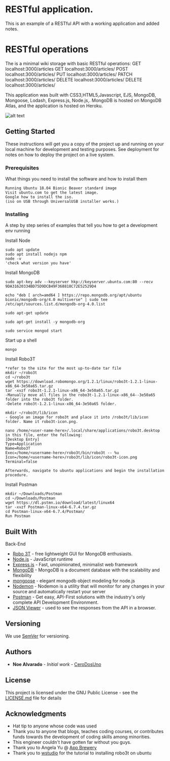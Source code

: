 # RESTful application.

This is an example of a RESTful API with a working application and added notes.

# RESTful operations
The is a minimal wiki storage with basic RESTful operations:
GET localhost:3000/articles
GET localhost:3000/articles/<new-article-name>
POST localhost:3000/articles/<new-article-name>
PUT localhost:3000/articles/<new-article-name>
PATCH localhost:3000/articles/<new-article-name>
DELETE localhost:3000/articles/
DELETE localhost:3000/articles/<new-article-name>

This application was built with CSS3,HTML5,Javascript, EJS, MongoDB, Mongoose, Lodash, Express.js, Node.js,.
MongoDB is hosted on MongoDB Atlas, and the application is hosted on Heroku.

![alt text]()

## Getting Started

These instructions will get you a copy of the project up and running on your local machine for development and testing purposes. See deployment for notes on how to deploy the project on a live system.

### Prerequisites

What things you need to install the software and how to install them

```
Running Ubuntu 18.04 Bionic Beaver standard image
Visit ubuntu.com to get the latest image.
Google how to install the iso.
(iso on USB through UniversalUSB installer works.)
```

### Installing

A step by step series of examples that tell you how to get a development env running

Install Node
```
sudo apt update
sudo apt install nodejs npm
node -v
'check what version you have'
```


Install MongoDB
```
sudo apt-key adv --keyserver hkp://keyserver.ubuntu.com:80 --recv 9DA31620334BD75D9DCB49F368818C72E52529D4

echo "deb [ arch=amd64 ] https://repo.mongodb.org/apt/ubuntu bionic/mongodb-org/4.0 multiverse" | sudo tee /etc/apt/sources.list.d/mongodb-org-4.0.list

sudo apt-get update

sudo apt-get install -y mongodb-org

sudo service mongod start
```

Start up a shell
```
mongo
```

Install Robo3T
```
*refer to the site for the most up-to-date tar file
mkdir ~/robo3t
cd ~/robo3t
wget https://download.robomongo.org/1.2.1/linux/robo3t-1.2.1-linux-x86_64-3e50a65.tar.gz
tar -xvzf robo3t-1.2.1-linux-x86_64-3e50a65.tar.gz
-Manually move all files in the robo3t-1.2.1-linux-x86_64--3e50a65 folder into the robo3t folder.
-Delete robo3t-1.2.1-linux-x86_64-3e50a65 folder.

mkdir ~/robo3t/lib/icon
- Google an image for robo3t and place it into /robo3t/lib/icon folder. Name it robo3t-icon.png.

nano /home/<user-name-here>/.local/share/applications/robo3t.desktop
in this file, enter the following:
[Desktop Entry]
Type=Application
Name=Robo3T
Exec=/home/<username-here>/robo3t/bin/robo3t -- %u
Icon=/home/<username-here>/robo3t/lib/icon/robo3t-icon.png
Terminal=false

Afterwards, navigate to ubuntu applications and begin the installation procedure.

```

Install Postman
```
mkdir ~/Downloads/Postman
cd ~/Downloads/Postman
wget https://dl.pstmn.io/download/latest/linux64
tar -xvzf Postman-linux-x64-6.7.4.tar.gz
cd Postman-linux-x64-6.7.4/Postman/
Run Postman

```



## Built With

Back-End
* [Robo 3T](https://robomongo.org) - free lightweight GUI for MongoDB enthusiasts.
* [Node.js](https://nodejs.org/en/) - JavaScript runtime
* [Express.js](https://expressjs.com/) - Fast, unopinionated, minimalist web framework
* [MongoDB](https://www.mongodb.com/) - MongoDB is a document database with the scalability and flexibility
* [mongoose](https://mongoosejs.com/) - elegant mongodb object modeling for node.js
* [Nodemon](https://nodemon.io/) - Nodemon is a utility that will monitor for any changes in your source and automatically restart your server
* [Postman](https://www.getpostman.com) - Get easy, API-First solutions with the industry's only complete API Development Environment.
* [JSON Viewer](https://github.com/tulios/json-viewer) - used to see the responses from the API in a browser.

## Versioning

We use [SemVer](http://semver.org/) for versioning.

## Authors

* **Noe Alvarado** - *Initial work* - [CeroDosUno](https://github.com/CeroDosUno)

## License

This project is licensed under the GNU Public License - see the [LICENSE.md](LICENSE.md) file for details

## Acknowledgments

* Hat tip to anyone whose code was used
* Thank you to anyone that blogs, teaches coding courses, or contributes funds towards the development of coding skills among minorities.
* This engineer couldn't have gotten far without you guys.
* Thank you to Angela Yu @ [App Brewery](https://www.udemy.com/the-complete-web-development-bootcamp/)
* Thank you to [wstudio](https://vimeo.com/234457798) for the tutorial to installing robo3t on ubuntu
